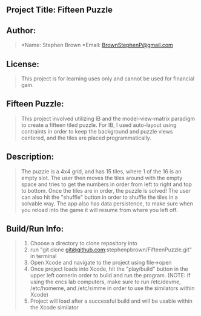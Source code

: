 Project Title: Fifteen Puzzle
----------

Author:
----------
>*Name: Stephen Brown
>*Email: BrownStephenP@gmail.com

License:
----------
>This project is for learning uses only and cannot be used for financial gain.

Fifteen Puzzle:
----------
>This project involved utilizing IB and the model-view-matrix paradigm to create a fifteen tiled puzzle.
For IB, I used auto-layout using contraints in order to keep the background and puzzle views centered,
and the tiles are placed programmatically. 

Description:
----------
>The puzzle is a 4x4 grid, and has 15 tiles, where 1 of the 16 is an empty slot. The user then moves the
tiles around with the empty space and tries to get the numbers in order from left to right and top to bottom.
Once the tiles are in order, the puzzle is solved! The user can also hit the "shuffle" button in order to
shuffle the tiles in a solvable way. The app also has data persistence, to make sure when you reload into the
game it will resume from where you left off.

Build/Run Info:
-----------
>1.  Choose a directory to clone repository into
>2.  run "git clone git@github.com:stephenpbrown/FifteenPuzzle.git" in terminal
>3.  Open Xcode and navigate to the project using file->open
>4.  Once project loads into Xcode, hit the "play/build" button in the upper left cornerin order to build and run the program.
>(NOTE: If using the encs lab computers, make sure to run /etc/devme, /etc/homeme, and /etc/simme in order to use
the similators within Xcode)
>5.  Project will load after a successful build and will be usable within the Xcode similator
